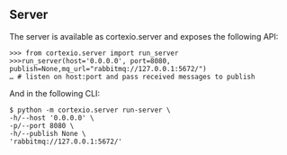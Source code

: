 ## Server

The server is available as cortexio.server and exposes the following API:

```pycon
>>> from cortexio.server import run_server
>>>run_server(host='0.0.0.0', port=8080, publish=None,mq_url="rabbitmq://127.0.0.1:5672/")
… # listen on host:port and pass received messages to publish
```

And in the following CLI:
```
$ python -m cortexio.server run-server \
-h/--host '0.0.0.0' \
-p/--port 8080 \
-h/--publish None \
'rabbitmq://127.0.0.1:5672/'
```
